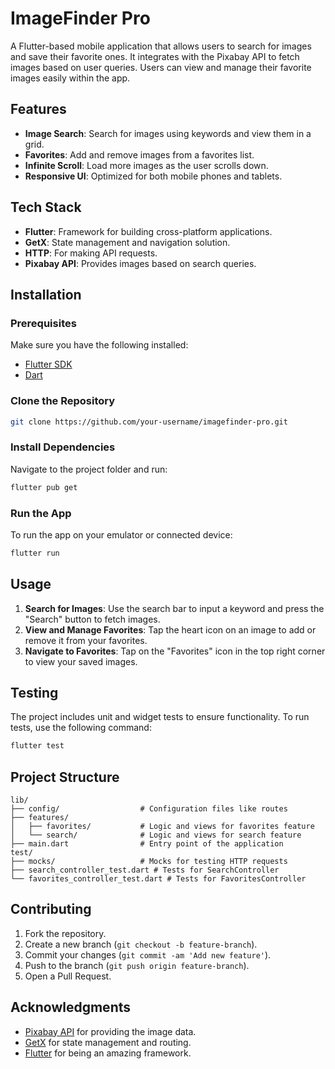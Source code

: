 # ImageFinder Pro

A Flutter-based mobile application that allows users to search for images and save their favorite ones. It integrates with the Pixabay API to fetch images based on user queries. Users can view and manage their favorite images easily within the app.

## Features

- **Image Search**: Search for images using keywords and view them in a grid.
- **Favorites**: Add and remove images from a favorites list.
- **Infinite Scroll**: Load more images as the user scrolls down.
- **Responsive UI**: Optimized for both mobile phones and tablets.

## Tech Stack

- **Flutter**: Framework for building cross-platform applications.
- **GetX**: State management and navigation solution.
- **HTTP**: For making API requests.
- **Pixabay API**: Provides images based on search queries.

## Installation

### Prerequisites

Make sure you have the following installed:

- [Flutter SDK](https://flutter.dev/docs/get-started/install)
- [Dart](https://dart.dev/get-dart)

### Clone the Repository

```bash
git clone https://github.com/your-username/imagefinder-pro.git
```

### Install Dependencies

Navigate to the project folder and run:

```bash
flutter pub get
```

### Run the App

To run the app on your emulator or connected device:

```bash
flutter run
```

## Usage

1. **Search for Images**: Use the search bar to input a keyword and press the "Search" button to fetch images.
2. **View and Manage Favorites**: Tap the heart icon on an image to add or remove it from your favorites.
3. **Navigate to Favorites**: Tap on the "Favorites" icon in the top right corner to view your saved images.

## Testing

The project includes unit and widget tests to ensure functionality. To run tests, use the following command:

```bash
flutter test
```

## Project Structure

```text
lib/
├── config/                  # Configuration files like routes
├── features/
│   ├── favorites/           # Logic and views for favorites feature
│   └── search/              # Logic and views for search feature
├── main.dart                # Entry point of the application
test/
├── mocks/                   # Mocks for testing HTTP requests
├── search_controller_test.dart # Tests for SearchController
└── favorites_controller_test.dart # Tests for FavoritesController
```

## Contributing

1. Fork the repository.
2. Create a new branch (`git checkout -b feature-branch`).
3. Commit your changes (`git commit -am 'Add new feature'`).
4. Push to the branch (`git push origin feature-branch`).
5. Open a Pull Request.

## Acknowledgments

- [Pixabay API](https://pixabay.com/api/docs/) for providing the image data.
- [GetX](https://pub.dev/packages/get) for state management and routing.
- [Flutter](https://flutter.dev/) for being an amazing framework.
